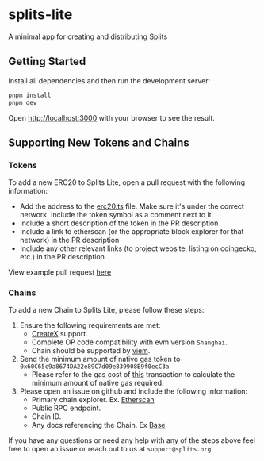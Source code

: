 # splits-lite

A minimal app for creating and distributing Splits

## Getting Started

Install all dependencies and then run the development server:

```bash
pnpm install
pnpm dev
```

Open [http://localhost:3000](http://localhost:3000) with your browser to see the result.

## Supporting New Tokens and Chains

### Tokens

To add a new ERC20 to Splits Lite, open a pull request with the following information:

- Add the address to the [erc20.ts](/src/constants/erc20.ts) file. Make sure it's under the correct
  network. Include the token symbol as a comment next to it.
- Include a short description of the token in the PR description
- Include a link to etherscan (or the appropriate block explorer for that network) in the PR description
- Include any other relevant links (to project website, listing on coingecko, etc.) in the PR description

View example pull request [here](https://github.com/0xSplits/splits-lite/pull/9)

### Chains

To add a new Chain to Splits Lite, please follow these steps:

1. Ensure the following requirements are met:
   - [CreateX](https://createx.rocks/) support.
   - Complete OP code compatibility with evm version `Shanghai`.
   - Chain should be supported by [viem](https://viem.sh/docs/chains/introduction#chains).
2. Send the minimum amount of native gas token to `0x60C65c9a8674DA22e89C7d09e839908B9f0ecC3a`
   - Please refer to the gas cost of [this](https://etherscan.io/tx/0x7b08cac91ec61887ba6ba3b0541fb63efd369e328cc68963bf878c9cf23df923) transaction to calculate the minimum amount of native gas required.
3. Please open an issue on github and include the following information:
   - Primary chain explorer. Ex. [Etherscan](https://etherscan.io)
   - Public RPC endpoint.
   - Chain ID.
   - Any docs referencing the Chain. Ex [Base](https://docs.base.org/docs/)

If you have any questions or need any help with any of the steps above feel free to open an issue or reach out to us at `support@splits.org`.
